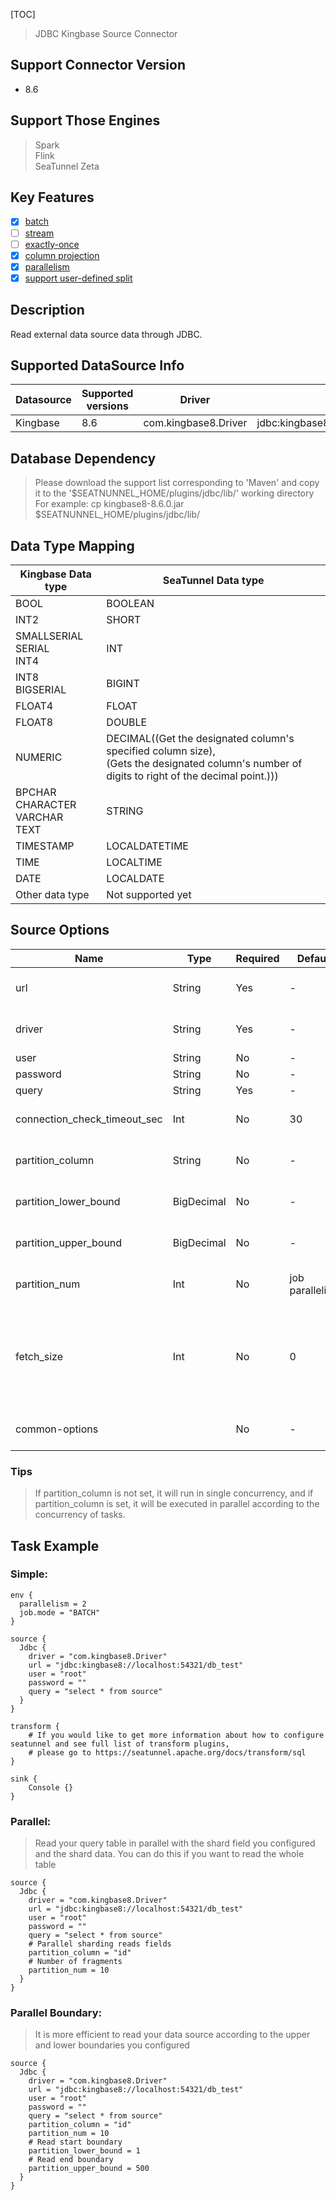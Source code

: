 [TOC]

> JDBC Kingbase Source Connector

## Support Connector Version

- 8.6

## Support Those Engines

> Spark<br/>
> Flink<br/>
> SeaTunnel Zeta<br/>

## Key Features

- [x] [batch]($Intro-To-Connector-V2-Features)
- [ ] [stream]($Intro-To-Connector-V2-Features)
- [ ] [exactly-once]($Intro-To-Connector-V2-Features)
- [x] [column projection]($Intro-To-Connector-V2-Features)
- [x] [parallelism]($Intro-To-Connector-V2-Features)
- [x] [support user-defined split]($Intro-To-Connector-V2-Features)

## Description

Read external data source data through JDBC.

## Supported DataSource Info

| Datasource | Supported versions |        Driver        |                   Url                    |                                             Maven                                              |
|------------|--------------------|----------------------|------------------------------------------|------------------------------------------------------------------------------------------------|
| Kingbase   | 8.6                | com.kingbase8.Driver | jdbc:kingbase8://localhost:54321/db_test | [Download](https://repo1.maven.org/maven2/cn/com/kingbase/kingbase8/8.6.0/kingbase8-8.6.0.jar) |

## Database Dependency

> Please download the support list corresponding to 'Maven' and copy it to the '$SEATNUNNEL_HOME/plugins/jdbc/lib/' working directory<br/>
> For example: cp kingbase8-8.6.0.jar $SEATNUNNEL_HOME/plugins/jdbc/lib/

## Data Type Mapping

|            Kingbase Data type             |                                                                SeaTunnel Data type                                                                |
|-------------------------------------------|---------------------------------------------------------------------------------------------------------------------------------------------------|
| BOOL                                      | BOOLEAN                                                                                                                                           |
| INT2                                      | SHORT                                                                                                                                             |
| SMALLSERIAL <br/>SERIAL <br/>INT4         | INT                                                                                                                                               |
| INT8 <br/>BIGSERIAL                       | BIGINT                                                                                                                                            |
| FLOAT4                                    | FLOAT                                                                                                                                             |
| FLOAT8                                    | DOUBLE                                                                                                                                            |
| NUMERIC                                   | DECIMAL((Get the designated column's specified column size),<br/>(Gets the designated column's number of digits to right of the decimal point.))) |
| BPCHAR<br/>CHARACTER<br/>VARCHAR<br/>TEXT | STRING                                                                                                                                            |
| TIMESTAMP                                 | LOCALDATETIME                                                                                                                                     |
| TIME                                      | LOCALTIME                                                                                                                                         |
| DATE                                      | LOCALDATE                                                                                                                                         |
| Other data type                           | Not supported yet                                                                                                                                 |

## Source Options

|             Name             |    Type    | Required |     Default     |                                                                                                                              Description                                                                                                                              |
|------------------------------|------------|----------|-----------------|-----------------------------------------------------------------------------------------------------------------------------------------------------------------------------------------------------------------------------------------------------------------------|
| url                          | String     | Yes      | -               | The URL of the JDBC connection. Refer to a case: jdbc:kingbase8://localhost:54321/test                                                                                                                                                                                |
| driver                       | String     | Yes      | -               | The jdbc class name used to connect to the remote data source, should be `com.kingbase8.Driver`.                                                                                                                                                                      |
| user                         | String     | No       | -               | Connection instance user name                                                                                                                                                                                                                                         |
| password                     | String     | No       | -               | Connection instance password                                                                                                                                                                                                                                          |
| query                        | String     | Yes      | -               | Query statement                                                                                                                                                                                                                                                       |
| connection_check_timeout_sec | Int        | No       | 30              | The time in seconds to wait for the database operation used to validate the connection to complete                                                                                                                                                                    |
| partition_column             | String     | No       | -               | The column name for parallelism's partition, only support numeric type column and string type column.                                                                                                                                                                 |
| partition_lower_bound        | BigDecimal | No       | -               | The partition_column min value for scan, if not set SeaTunnel will query database get min value.                                                                                                                                                                      |
| partition_upper_bound        | BigDecimal | No       | -               | The partition_column max value for scan, if not set SeaTunnel will query database get max value.                                                                                                                                                                      |
| partition_num                | Int        | No       | job parallelism | The number of partition count, only support positive integer. Default value is job parallelism.                                                                                                                                                                       |
| fetch_size                   | Int        | No       | 0               | For queries that return a large number of objects, you can configure <br/> the row fetch size used in the query to improve performance by <br/> reducing the number database hits required to satisfy the selection criteria.<br/> Zero means use jdbc default value. |
| common-options               |            | No       | -               | Source plugin common parameters, please refer to [Source Common Options]($Source-Common-Options) for details                                                                                                                                                               |

### Tips

> If partition_column is not set, it will run in single concurrency, and if partition_column is set, it will be executed  in parallel according to the concurrency of tasks.

## Task Example

### Simple:

```
env {
  parallelism = 2
  job.mode = "BATCH"
}

source {
  Jdbc {
    driver = "com.kingbase8.Driver"
    url = "jdbc:kingbase8://localhost:54321/db_test"
    user = "root"
    password = ""
    query = "select * from source"
  }
}

transform {
    # If you would like to get more information about how to configure seatunnel and see full list of transform plugins,
    # please go to https://seatunnel.apache.org/docs/transform/sql
}

sink {
    Console {}
}
```

### Parallel:

> Read your query table in parallel with the shard field you configured and the shard data. You can do this if you want to read the whole table

```
source {
  Jdbc {
    driver = "com.kingbase8.Driver"
    url = "jdbc:kingbase8://localhost:54321/db_test"
    user = "root"
    password = ""
    query = "select * from source"
    # Parallel sharding reads fields
    partition_column = "id"
    # Number of fragments
    partition_num = 10
  }
}
```

### Parallel Boundary:

> It is more efficient to read your data source according to the upper and lower boundaries you configured

```
source {
  Jdbc {
    driver = "com.kingbase8.Driver"
    url = "jdbc:kingbase8://localhost:54321/db_test"
    user = "root"
    password = ""
    query = "select * from source"
    partition_column = "id"
    partition_num = 10
    # Read start boundary
    partition_lower_bound = 1
    # Read end boundary
    partition_upper_bound = 500
  }
}
```

